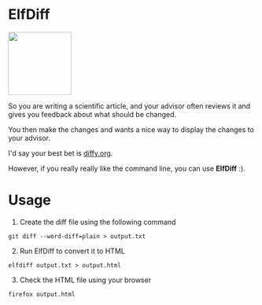 # ElfDiff

<img src="https://mjsaldanha.com/images/elf_icon.png" width="128" height="128">

So you are writing a scientific article, and your advisor often reviews it and gives you feedback about what should be changed.

You then make the changes and wants a nice way to display the changes to your advisor.

I'd say your best bet is [diffy.org](https://diffy.org/).

However, if you really really like the command line, you can use **ElfDiff** :).

# Usage

1) Create the diff file using the following command

```
git diff --word-diff=plain > output.txt
```

2) Run ElfDiff to convert it to HTML

```
elfdiff output.txt > output.html
```

3) Check the HTML file using your browser

```
firefox output.html
```
